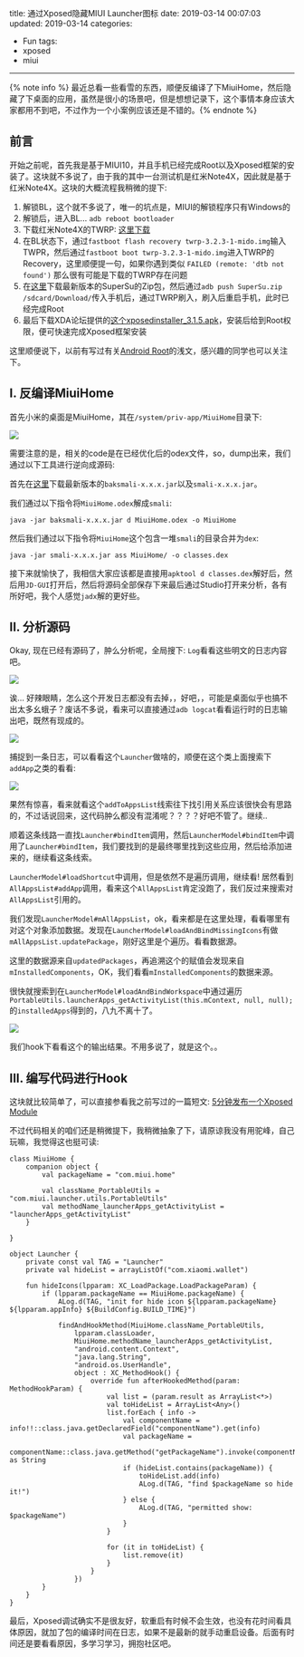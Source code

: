 title: 通过Xposed隐藏MIUI Launcher图标
date: 2019-03-14 00:07:03
updated: 2019-03-14
categories:
- Fun
tags:
- xposed
- miui

---

{% note info %} 最近总看一些看雪的东西，顺便反编译了下MiuiHome，然后隐藏了下桌面的应用，虽然是很小的场景吧，但是想想记录下，这个事情本身应该大家都用不到吧，不过作为一个小案例应该还是不错的。{% endnote %}

<!-- more -->

## 前言

开始之前呢，首先我是基于MIUI10，并且手机已经完成Root以及Xposed框架的安装了。这块就不多说了，由于我的其中一台测试机是红米Note4X，因此就是基于红米Note4X。这块的大概流程我稍微的提下:

1. 解锁BL，这个就不多说了，唯一的坑点是，MIUI的解锁程序只有Windows的
2. 解锁后，进入BL... `adb reboot bootloader`
3. 下载红米Note4X的TWRP: [这里下载](https://dl.twrp.me/mido/twrp-3.2.3-1-mido.img.html)
4. 在BL状态下，通过`fastboot flash recovery twrp-3.2.3-1-mido.img`输入TWPR，然后通过`fastboot boot twrp-3.2.3-1-mido.img`进入TWRP的Recovery，这里顺便提一句，如果你遇到类似 `FAILED (remote: 'dtb not found')` 那么很有可能是下载的TWRP存在问题
5. 在[这里](http://www.supersu.com/download)下载最新版本的SuperSu的Zip包，然后通过`adb push SuperSu.zip /sdcard/Download/`传入手机后，通过TWRP刷入，刷入后重启手机，此时已经完成Root
6. 最后下载XDA论坛提供的[这个xposedinstaller_3.1.5.apk](https://forum.xda-developers.com/showthread.php?t=3034811)，安装后给到Root权限，便可快速完成Xposed框架安装

这里顺便说下，以前有写过有关[Android Root](https://blog.dreamtobe.cn/android-root/)的浅文，感兴趣的同学也可以关注下。

## I. 反编译MiuiHome

首先小米的桌面是MiuiHome，其在`/system/priv-app/MiuiHome`目录下:

![](/img/xposed-miui-launcher-1.png)

需要注意的是，相关的code是在已经优化后的odex文件，so，dump出来，我们通过以下工具进行逆向成源码:

首先在[这里](https://bitbucket.org/JesusFreke/smali/downloads/)下载最新版本的`baksmali-x.x.x.jar`以及`smali-x.x.x.jar`。

我们通过以下指令将`MiuiHome.odex`解成`smali`:

```
java -jar baksmali-x.x.x.jar d MiuiHome.odex -o MiuiHome
```

然后我们通过以下指令将`MiuiHome`这个包含一堆`smali`的目录合并为`dex`:

```
java -jar smali-x.x.x.jar ass MiuiHome/ -o classes.dex
```

接下来就愉快了，我相信大家应该都是直接用`apktool d classes.dex`解好后，然后用`JD-GUI`打开后，然后将源码全部保存下来最后通过Studio打开来分析，各有所好吧，我个人感觉`jadx`解的更好些。

## II. 分析源码

Okay, 现在已经有源码了，肿么分析呢，全局搜下: `Log`看看这些明文的日志内容吧。

![](/img/xposed-miui-launcher-2.png)

诶... 好辣眼睛，怎么这个开发日志都没有去掉，，好吧，，可能是桌面似乎也搞不出太多幺蛾子？废话不多说，看来可以直接通过`adb logcat`看看运行时的日志输出吧，既然有现成的。

![](/img/xposed-miui-launcher-3.png)

捕捉到一条日志，可以看看这个`Launcher`做啥的，顺便在这个类上面搜索下`addApp`之类的看看:

![](/img/xposed-miui-launcher-4.png)

果然有惊喜，看来就看这个`addToAppsList`线索往下找引用关系应该很快会有思路的，不过话说回来，这代码肿么都没有混淆呢？？？？好吧不管了。继续..

顺着这条线路一直找`Launcher#bindItem`调用，然后`LauncherModel#bindItem`中调用了`Launcher#bindItem`，我们要找到的是最终哪里找到这些应用，然后给添加进来的，继续看这条线索。

`LauncherModel#loadShortcut`中调用，但是依然不是遍历调用，继续看! 居然看到 `AllAppsList#addApp`调用，看来这个`AllAppsList`肯定没跑了，我们反过来搜索对`AllAppsList`引用的。

我们发现`LauncherModel#mAllAppsList`，ok，看来都是在这里处理，看看哪里有对这个对象添加数据。发现在`LauncherModel#loadAndBindMissingIcons`有做`mAllAppsList.updatePackage`，刚好这里是个遍历。看看数据源。

这里的数据源来自`updatedPackages`，再追溯这个的赋值会发现来自`mInstalledComponents`，OK，我们看看`mInstalledComponents`的数据来源。

很快就搜索到在`LauncherModel#loadAndBindWorkspace`中通过遍历`PortableUtils.launcherApps_getActivityList(this.mContext, null, null);`的`installedApps`得到的，八九不离十了。

![](/img/xposed-miui-launcher-5.png)

我们hook下看看这个的输出结果。不用多说了，就是这个。。

## III. 编写代码进行Hook

这块就比较简单了，可以直接参看我之前写过的一篇短文: [5分钟发布一个Xposed Module](https://blog.dreamtobe.cn/xposed_module/)

不过代码相关的咱们还是稍微提下，我稍微抽象了下，请原谅我没有用驼峰，自己玩嘛，我觉得这也挺可读:

```
class MiuiHome {
    companion object {
        val packageName = "com.miui.home"

        val className_PortableUtils = "com.miui.launcher.utils.PortableUtils"
        val methodName_launcherApps_getActivityList = "launcherApps_getActivityList"
    }

}

object Launcher {
    private const val TAG = "Launcher"
    private val hideList = arrayListOf("com.xiaomi.wallet")

    fun hideIcons(lpparam: XC_LoadPackage.LoadPackageParam) {
        if (lpparam.packageName == MiuiHome.packageName) {
            ALog.d(TAG, "init for hide icon ${lpparam.packageName} ${lpparam.appInfo} ${BuildConfig.BUILD_TIME}")

            findAndHookMethod(MiuiHome.className_PortableUtils,
                lpparam.classLoader,
                MiuiHome.methodName_launcherApps_getActivityList,
                "android.content.Context",
                "java.lang.String",
                "android.os.UserHandle",
                object : XC_MethodHook() {
                    override fun afterHookedMethod(param: MethodHookParam) {
                        val list = (param.result as ArrayList<*>)
                        val toHideList = ArrayList<Any>()
                        list.forEach { info ->
                            val componentName = info!!::class.java.getDeclaredField("componentName").get(info)
                            val packageName =
                                componentName::class.java.getMethod("getPackageName").invoke(componentName) as String
                            if (hideList.contains(packageName)) {
                                toHideList.add(info)
                                ALog.d(TAG, "find $packageName so hide it!")
                            } else {
                                ALog.d(TAG, "permitted show: $packageName")
                            }
                        }

                        for (it in toHideList) {
                            list.remove(it)
                        }
                    }
                })
        }
    }
}
```

最后，Xposed调试确实不是很友好，软重启有时候不会生效，也没有花时间看具体原因，就加了包的编译时间在日志，如果不是最新的就手动重启设备。后面有时间还是要看看原因，多学习学习，拥抱社区吧。
